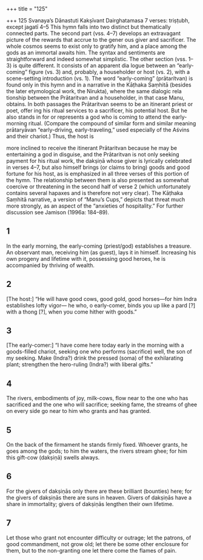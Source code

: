 +++
title = "125"

+++
125
Svanaya’s Dānastuti
Kakṣīvant Dairghatamasa
7 verses: triṣṭubh, except jagatī 4–5
This hymn falls into two distinct but thematically connected parts. The second part  (vss. 4–7) develops an extravagant picture of the rewards that accrue to the gener ous giver and sacrificer. The whole cosmos seems to exist only to gratify him, and  a place among the gods as an immortal awaits him. The syntax and sentiments are  straightforward and indeed somewhat simplistic.
The other section (vss. 1–3) is quite different. It consists of an apparent dia logue between an “early-coming” figure (vs. 3) and, probably, a householder or  host (vs. 2), with a scene-setting introduction (vs. 1). The word “early-coming”  (prātarítvan) is found only in this hymn and in a narrative in the Kāṭhaka Saṃhitā (besides the later etymological work, the Nirukta), where the same dialogic rela tionship between the Prātaritvan and a householder, in that case Manu, obtains.  In both passages the Prātaritvan seems to be an itinerant priest or poet, offer ing his ritual services to a sacrificer, his potential host. But he also stands in for  or represents a god who is coming to attend the early-morning ritual. (Compare  the compound of similar form and similar meaning prātaryā́van “early-driving,  early-traveling,” used especially of the Aśvins and their chariot.) Thus, the host is

more inclined to receive the itinerant Prātaritvan because he may be entertaining  a god in disguise, and the Prātaritvan is not only seeking payment for his ritual  work, the dakṣiṇā whose giver is lyrically celebrated in verses 4–7, but also himself  brings (or claims to bring) goods and good fortune for his host, as is emphasized  in all three verses of this portion of the hymn. The relationship between them is  also presented as somewhat coercive or threatening in the second half of verse 2  (which unfortunately contains several hapaxes and is therefore not very clear). The  Kāṭhaka Saṃhitā narrative, a version of “Manu’s Cups,” depicts that threat much  more strongly, as an aspect of the “anxieties of hospitality.” For further discussion  see Jamison (1996a: 184–89).
## 1
In the early morning, the early-coming (priest/god) establishes a treasure.  An observant man, receiving him (as guest), lays it in himself.
Increasing his own progeny and lifetime with it, possessing good heroes,  he is accompanied by thriving of wealth.
## 2
[The host:] “He will have good cows, good gold, good horses—for him  Indra establishes lofty vigor—
he who, o early-comer, binds you up like a pard [?] with a thong [?], when  you come hither with goods.”
## 3
[The early-comer:] “I have come here today early in the morning with a  goods-filled chariot, seeking one who performs (sacrifice) well, the son  of my seeking.
Make (Indra?) drink the pressed (soma) of the exhilarating plant;
strengthen the hero-ruling (Indra?) with liberal gifts.”
## 4
The rivers, embodiments of joy, milk-cows, flow near to the one who has  sacrificed and the one who will sacrifice;
seeking fame, the streams of ghee on every side go near to him who
grants and has granted.
## 5
On the back of the firmament he stands firmly fixed. Whoever grants, he  goes among the gods;
to him the waters, the rivers stream ghee; for him this gift-cow (dakṣiṇā)  swells always.
## 6
For the givers of dakṣiṇās only there are these brilliant (bounties) here;  for the givers of dakṣiṇās there are suns in heaven.
Givers of dakṣiṇās have a share in immortality; givers of dakṣiṇās
lengthen their own lifetime.
## 7
Let those who grant not encounter difficulty or outrage; let the patrons,  of good commandment, not grow old;
let there be some other enclosure for them, but to the non-granting one  let there come the flames of pain.
